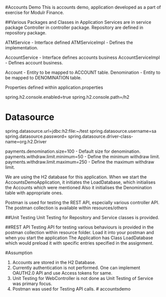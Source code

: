 #Accounts Demo
This is accounts demo, application developed as a part of exercise for Modulr Finance. 

##Various Packages and Classes in Application 
Services are in service package 
Controller in controller package. 
Repository are defined in repository package. 


ATMService - Interface defined 
ATMServiceImpl - Defines the implementation. 

AccountService - Interface defines accounts business
AccountServiceImpl - Defines account business. 

Account - Entity to be mapped to ACCOUNT table. 
Denomination - Entity to be mapped to DENOMINATION table. 

Properties defined within application.properties 

spring.h2.console.enabled=true
spring.h2.console.path=/h2

# Datasource
spring.datasource.url=jdbc:h2:file:~/test
spring.datasource.username=sa
spring.datasource.password=
spring.datasource.driver-class-name=org.h2.Driver


payments.denomination.size=100 - Default size for denomination. 
payments.withdraw.limit.minimum=50 - Define the minimum withdraw limit. 
payments.withdraw.limit.maximum=250 - Define the maximum withdraw limit. 



We are using the H2 database for this application.
When we start the AccountsDemoApplication, it initiates the LoadDatabase, which initialises the Accounts which were mentioned 
Also it initialises the Denomination table with appropriate ones. 

Postman is used for testing the REST API, especially various controller API. 
The postman collection is available within resources/others


##Unit Testing 
Unit Testing for Repository and Service classes is provided. 


##REST API Testing 
API for testing various behaviours is provided in the postman collection within resource folder. 
Load it into your postman and when you start the application 
The Application has Class LoadDatabase which would preload it with specific entries specified in the assignment.

#Assumption
1. Accounts are stored in the H2 Database. 
2. Currently authentication is not performed. One can implement OAUTH2.0 API and use Access tokens for same. 
3. Unit Testing for WebController is not done as Unit Testing of Service was primary focus. 
4. Postman was used for Testing API calls. # accountsdemo
